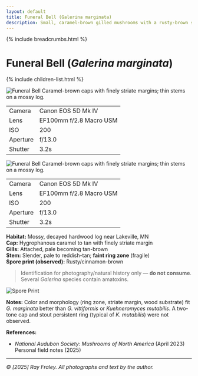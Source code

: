 ```yaml
---
layout: default
title: Funeral Bell (Galerina marginata)
description: Small, caramel-brown gilled mushrooms with a rusty-brown spore print on mossy wood; likely the deadly Funeral Bell.
---
```


{% include breadcrumbs.html %}
# Funeral Bell (*Galerina marginata*)
{% include children-list.html %}

![Funeral Bell](/assets/funeral-bell/E1A6449.jpg)
Caramel-brown caps with finely striate margins; thin stems on a mossy log.
<!-- EXIF Data -->
<div id="E21A6449EXIF">
  <table class="table table-sm table-dark text-light text-center border-light">
    <tbody>
      <tr><td>Camera</td><td>Canon EOS 5D Mk IV</td></tr>
      <tr><td>Lens</td><td>EF100mm f/2.8 Macro USM</td></tr>
      <tr><td>ISO</td><td>200</td></tr>
      <tr><td>Aperture</td><td>f/13.0</td></tr>
      <tr><td>Shutter</td><td>3.2s</td></tr>
    </tbody>
  </table>
</div>


![Funeral Bell](/assets/funeral-bell/E1A6452.jpg)
Caramel-brown caps with finely striate margins; thin stems on a mossy log.
<!-- EXIF Data -->
<div id="E21A6452EXIF">
  <table class="table table-sm table-dark text-light text-center border-light">
    <tbody>
      <tr><td>Camera</td><td>Canon EOS 5D Mk IV</td></tr>
      <tr><td>Lens</td><td>EF100mm f/2.8 Macro USM</td></tr>
      <tr><td>ISO</td><td>200</td></tr>
      <tr><td>Aperture</td><td>f/13.0</td></tr>
      <tr><td>Shutter</td><td>3.2s</td></tr>
    </tbody>
  </table>
</div>

**Habitat:** Mossy, decayed hardwood log near Lakeville, MN  
**Cap:** Hygrophanous caramel to tan with finely striate margin  
**Gills:** Attached, pale becoming tan-brown  
**Stem:** Slender, pale to reddish-tan; **faint ring zone** (fragile)  
**Spore print (observed):** Rusty/cinnamon-brown

> Identification for photography/natural history only — **do not consume**. Several *Galerina* species contain amatoxins.

![Spore Print](/assets/funeral-bell/E21A6462.jpg)

**Notes:** Color and morphology (ring zone, striate margin, wood substrate) fit *G. marginata* better than *G. vittiformis* or *Kuehneromyces mutabilis*. A two-tone cap and stout persistent ring (typical of *K. mutabilis*) were not observed.



**References:**  
- *National Audubon Society: Mushrooms of North America* (April 2023)  
Personal field notes (2025)
---

*© [2025] Ray Fraley. All photographs and text by the author.*
